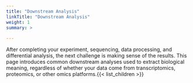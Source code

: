 ```yaml
---
title: "Downstream Analysis"
linkTitle: "Downstream Analysis"
weight: 1
summary: >
  
---
```


After completing your experiment, sequencing, data processing, and differential analysis, the next challenge is making sense of the results. This page introduces common downstream analyses used to extract biological meaning, regardless of whether your data come from transcriptomics, proteomics, or other omics platforms.{{< list_children >}}
